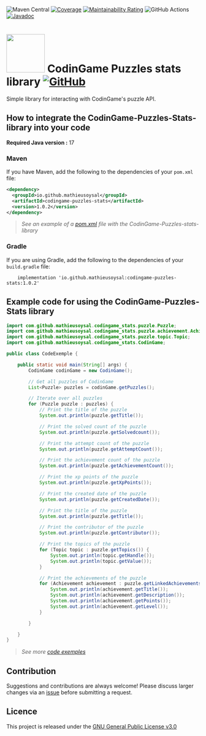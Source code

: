 ![Maven Central](https://img.shields.io/maven-central/v/io.github.mathieusoysal/codingame-puzzles-stats)
[![Coverage](https://sonarcloud.io/api/project_badges/measure?project=MathieuSoysal_CodinGame-Puzzles-stats-library&metric=coverage)](https://sonarcloud.io/summary/new_code?id=MathieuSoysal_CodinGame-Puzzles-stats-library)
[![Maintainability Rating](https://sonarcloud.io/api/project_badges/measure?project=MathieuSoysal_CodinGame-Puzzles-stats-library&metric=sqale_rating)](https://sonarcloud.io/summary/new_code?id=MathieuSoysal_CodinGame-Puzzles-stats-library)
![GitHub Actions](https://github.com/MathieuSoysal/CodinGame-Puzzles-stats-library/workflows/Java%20CI%20with%20Maven/badge.svg)
[![Javadoc](https://img.shields.io/badge/JavaDoc-Online-green)](https://mathieusoysal.github.io/CodinGame-Puzzles-stats-library/javadoc/)

# <img src="https://www.svgrepo.com/show/232495/java.svg" width="100"> CodinGame Puzzles stats library [![GitHub](https://img.shields.io/badge/license-GNU%20General%20Public%20License%20v3.0-green)](https://github.com/MathieuSoysal/CodinGame-Puzzles-stats-library/blob/master/LICENSE)

Simple library for interacting with CodinGame's puzzle API.

## How to integrate the CodinGame-Puzzles-Stats-library into your code

**Required Java version :** 17

### Maven 

If you have Maven, add the following to the dependencies of your `pom.xml` file:

```xml
<dependency>
  <groupId>io.github.mathieusoysal</groupId>
  <artifactId>codingame-puzzles-stats</artifactId>
  <version>1.0.2</version>
</dependency>
```

>*See an example of a [pom.xml](https://github.com/MathieuSoysal/CodinGame-Puzzles-stats-library/blob/d8bdf1a7f1002e387bfae0beb255638f59e3c8b9/ressources-readme/pom-exemple.xml#L20-L24) file with the CodinGame-Puzzles-stats-library*
### Gradle

If you are using Gradle, add the following to the dependencies of your `build.gradle` file:

```
    implementation 'io.github.mathieusoysal:codingame-puzzles-stats:1.0.2'
```

## Example code for using the CodinGame-Puzzles-Stats library

```java
import com.github.mathieusoysal.codingame_stats.puzzle.Puzzle;
import com.github.mathieusoysal.codingame_stats.puzzle.achievement.Achievement;
import com.github.mathieusoysal.codingame_stats.puzzle.topic.Topic;
import com.github.mathieusoysal.codingame_stats.CodinGame;

public class CodeExemple {

    public static void main(String[] args) {
        CodinGame codinGame = new CodinGame();

        // Get all puzzles of CodinGame
        List<Puzzle> puzzles = codinGame.getPuzzles();

        // Iterate over all puzzles
        for (Puzzle puzzle : puzzles) {
            // Print the title of the puzzle
            System.out.println(puzzle.getTitle());

            // Print the solved count of the puzzle
            System.out.println(puzzle.getSolvedcount());

            // Print the attempt count of the puzzle
            System.out.println(puzzle.getAttemptCount());

            // Print the achievement count of the puzzle
            System.out.println(puzzle.getAchievementCount());

            // Print the xp points of the puzzle
            System.out.println(puzzle.getXpPoints());

            // Print the created date of the puzzle
            System.out.println(puzzle.getCreatedDate());

            // Print the title of the puzzle
            System.out.println(puzzle.getTitle());

            // Print the contributor of the puzzle
            System.out.println(puzzle.getContributor());

            // Print the topics of the puzzle
            for (Topic topic : puzzle.getTopics()) {
                System.out.println(topic.getHandle());
                System.out.println(topic.getValue());
            }

            // Print the achievements of the puzzle
            for (Achievement achievement : puzzle.getLinkedAchievements()) {
                System.out.println(achievement.getTitle());
                System.out.println(achievement.getDescription());
                System.out.println(achievement.getPoints());
                System.out.println(achievement.getLevel());
            }

        }

    }
}
```
>*See more [code exemples](https://github.com/MathieuSoysal/CodinGame-Puzzles-stats-library/blob/master/ressources-readme/CodeExemple.java)*
## Contribution
Suggestions and contributions are always welcome! Please discuss larger changes via an [issue](https://github.com/MathieuSoysal/CodinGame-Puzzles-stats-library/issues) before submitting a request.

## Licence

This project is released under the [GNU General Public License v3.0](https://github.com/MathieuSoysal/CodinGame-Puzzles-stats-library/blob/master/LICENSE)
